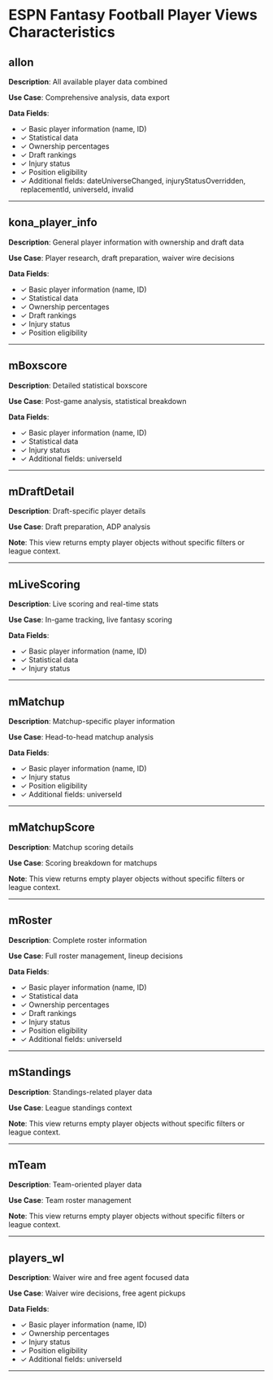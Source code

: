 # ESPN Fantasy Football Player Views Characteristics

## allon

**Description**: All available player data combined

**Use Case**: Comprehensive analysis, data export

**Data Fields**:
- ✓ Basic player information (name, ID)
- ✓ Statistical data
- ✓ Ownership percentages
- ✓ Draft rankings
- ✓ Injury status
- ✓ Position eligibility
- ✓ Additional fields: dateUniverseChanged, injuryStatusOverridden, replacementId, universeId, invalid

---

## kona_player_info

**Description**: General player information with ownership and draft data

**Use Case**: Player research, draft preparation, waiver wire decisions

**Data Fields**:
- ✓ Basic player information (name, ID)
- ✓ Statistical data
- ✓ Ownership percentages
- ✓ Draft rankings
- ✓ Injury status
- ✓ Position eligibility

---

## mBoxscore

**Description**: Detailed statistical boxscore

**Use Case**: Post-game analysis, statistical breakdown

**Data Fields**:
- ✓ Basic player information (name, ID)
- ✓ Statistical data
- ✓ Injury status
- ✓ Additional fields: universeId

---

## mDraftDetail

**Description**: Draft-specific player details

**Use Case**: Draft preparation, ADP analysis

**Note**: This view returns empty player objects without specific filters or league context.

---

## mLiveScoring

**Description**: Live scoring and real-time stats

**Use Case**: In-game tracking, live fantasy scoring

**Data Fields**:
- ✓ Basic player information (name, ID)
- ✓ Statistical data
- ✓ Injury status

---

## mMatchup

**Description**: Matchup-specific player information

**Use Case**: Head-to-head matchup analysis

**Data Fields**:
- ✓ Basic player information (name, ID)
- ✓ Injury status
- ✓ Position eligibility
- ✓ Additional fields: universeId

---

## mMatchupScore

**Description**: Matchup scoring details

**Use Case**: Scoring breakdown for matchups

**Note**: This view returns empty player objects without specific filters or league context.

---

## mRoster

**Description**: Complete roster information

**Use Case**: Full roster management, lineup decisions

**Data Fields**:
- ✓ Basic player information (name, ID)
- ✓ Statistical data
- ✓ Ownership percentages
- ✓ Draft rankings
- ✓ Injury status
- ✓ Position eligibility
- ✓ Additional fields: universeId

---

## mStandings

**Description**: Standings-related player data

**Use Case**: League standings context

**Note**: This view returns empty player objects without specific filters or league context.

---

## mTeam

**Description**: Team-oriented player data

**Use Case**: Team roster management

**Note**: This view returns empty player objects without specific filters or league context.

---

## players_wl

**Description**: Waiver wire and free agent focused data

**Use Case**: Waiver wire decisions, free agent pickups

**Data Fields**:
- ✓ Basic player information (name, ID)
- ✓ Ownership percentages
- ✓ Injury status
- ✓ Position eligibility
- ✓ Additional fields: universeId

---

